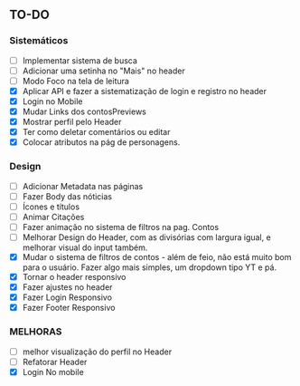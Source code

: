 ## TO-DO

### Sistemáticos
- [ ] Implementar sistema de busca
- [ ] Adicionar uma setinha no "Mais" no header
- [ ] Modo Foco na tela de leitura
- [X] Aplicar API e fazer a sistematização de login e registro no header
- [X] Login no Mobile
- [X] Mudar Links dos contosPreviews
- [X] Mostrar perfil pelo Header
- [X] Ter como deletar comentários ou editar
- [X] Colocar atributos na pág de personagens.
### Design
- [ ] Adicionar Metadata nas páginas
- [ ] Fazer Body das nóticias
- [ ] Ícones e títulos
- [ ] Animar Citações
- [ ] Fazer animação no sistema de filtros na pag. Contos
- [ ] Melhorar Design do Header, com as divisórias com largura igual, e melhorar visual do input também.
- [X] Mudar o sistema de filtros de contos - além de feio, não está muito bom para o usuário. Fazer algo mais simples, um dropdown tipo YT e pá.
- [X] Tornar o header responsivo
- [X] Fazer ajustes no header
- [X] Fazer Login Responsivo
- [X] Fazer Footer Responsivo
### MELHORAS
- [ ] melhor visualização do perfil no  Header
- [ ] Refatorar Header
- [X] Login No mobile